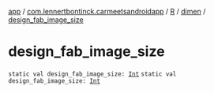 [app](../../../index.md) / [com.lennertbontinck.carmeetsandroidapp](../../index.md) / [R](../index.md) / [dimen](index.md) / [design_fab_image_size](./design_fab_image_size.md)

# design_fab_image_size

`static val design_fab_image_size: `[`Int`](https://kotlinlang.org/api/latest/jvm/stdlib/kotlin/-int/index.html)
`static val design_fab_image_size: `[`Int`](https://kotlinlang.org/api/latest/jvm/stdlib/kotlin/-int/index.html)